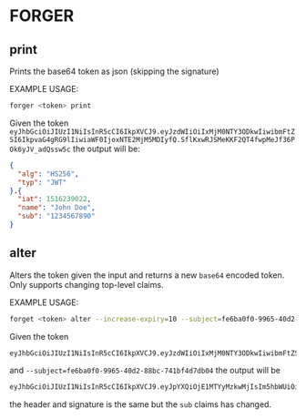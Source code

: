 # FORGER


## print
Prints the base64 token as json (skipping the signature)

EXAMPLE USAGE:
```bash
forger <token> print
```

Given the token `eyJhbGciOiJIUzI1NiIsInR5cCI6IkpXVCJ9.eyJzdWIiOiIxMjM0NTY3ODkwIiwibmFtZSI6IkpvaG4gRG9lIiwiaWF0IjoxNTE2MjM5MDIyfQ.SflKxwRJSMeKKF2QT4fwpMeJf36POk6yJV_adQssw5c` the output will be:
```json
{
  "alg": "HS256",
  "typ": "JWT"
}.{
  "iat": 1516239022,
  "name": "John Doe",
  "sub": "1234567890"
}
```

## alter
Alters the token given the input and returns a new `base64` encoded token. Only supports changing top-level claims.

EXAMPLE USAGE:
```bash
forget <token> alter --increase-expiry=10 --subject=fe6ba0f0-9965-40d2-88bc-741bf4d7db04
```

Given the token
```bash
eyJhbGciOiJIUzI1NiIsInR5cCI6IkpXVCJ9.eyJzdWIiOiIxMjM0NTY3ODkwIiwibmFtZSI6IkpvaG4gRG9lIiwiaWF0IjoxNTE2MjM5MDIyfQ.SflKxwRJSMeKKF2QT4fwpMeJf36POk6yJV_adQssw5c
```
and `--subject=fe6ba0f0-9965-40d2-88bc-741bf4d7db04` the output will be 
```bash
eyJhbGciOiJIUzI1NiIsInR5cCI6IkpXVCJ9.eyJpYXQiOjE1MTYyMzkwMjIsIm5hbWUiOiJKb2huIERvZSIsInN1YiI6ImZlNmJhMGYwLTk5NjUtNDBkMi04OGJjLTc0MWJmNGQ3ZGIwNCJ9.SflKxwRJSMeKKF2QT4fwpMeJf36POk6yJV_adQssw5c
```
the header and signature is the same but the `sub` claims has changed.
